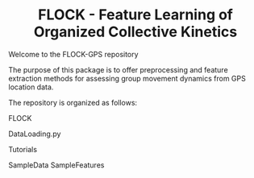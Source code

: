 <h1 align="center" > FLOCK - Feature Learning of Organized Collective Kinetics </h1>

Welcome to the FLOCK-GPS repository

The purpose of this package is to offer preprocessing and feature extraction methods for assessing group movement dynamics from GPS location data.

The repository is organized as follows:

FLOCK

DataLoading.py

Tutorials

SampleData
SampleFeatures
